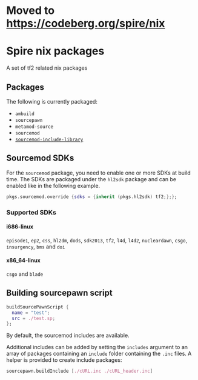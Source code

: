 # Moved to https://codeberg.org/spire/nix

# Spire nix packages

A set of tf2 related nix packages

## Packages

The following is currently packaged:

- `ambuild`
- `sourcepawn`
- `metamod-source`
- `sourcemod`
- [`sourcemod-include-library`](https://github.com/JoinedSenses/SourceMod-IncludeLibrary)


## Sourcemod SDKs

For the `sourcemod` package, you need to enable one or more SDKs at build time.
The SDKs are packaged under the `hl2sdk` package and can be enabled like in the following example.

```nix
pkgs.sourcemod.override {sdks = {inherit (pkgs.hl2sdk) tf2;};};
```

### Supported SDKs

#### i686-linux

`episode1`, `ep2`, `css`, `hl2dm`, `dods`, `sdk2013`, `tf2`, `l4d`, `l4d2`, `nucleardawn`, `csgo`, `insurgency`, `bms` and `doi`

#### x86_64-linux

`csgo` and `blade`

## Building sourcepawn script

```nix
buildSourcePawnScript {
  name = "test";
  src = ./test.sp;
};
```

By default, the sourcemod includes are available.

Additional includes can be added by setting the `includes` argument to an array of packages containing an `include` folder containing the `.inc` files.
A helper is provided to create include packages:

```nix
sourcepawn.buildInclude [./cURL.inc ./cURL_header.inc]
```
